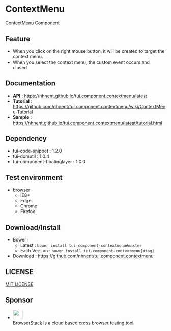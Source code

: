ContextMenu
===============
ContextMenu Component

## Feature
* When you click on the right mouse button, it will be created to target the context menu.
* When you select the context menu, the custom event occurs and closed.

## Documentation
* **API** : https://nhnent.github.io/tui.component.contextmenu/latest
* **Tutorial** : https://github.com/nhnent/tui.component.contextmenu/wiki/ContextMenu-Tutorial
* **Sample** : https://nhnent.github.io/tui.component.contextmenu/latest/tutorial.html

## Dependency
* tui-code-snippet : 1.2.0
* tui-domutil : 1.0.4
* tui-component-floatinglayer : 1.0.0

## Test environment
* browser
	* IE8+
	* Edge
	* Chrome
	* Firefox

## Download/Install
* Bower :
   * Latest : `bower install tui-component-contextmenu#master`
   * Each Version : `bower install tui-component-contextmenu[#tag]`
* Download : https://github.com/nhnent/tui.component.contextmenu

## LICENSE
[MIT LICENSE](LICENSE)

## Sponsor
* <img src="https://cloud.githubusercontent.com/assets/12269563/12287774/8cf4d2c0-ba12-11e5-9fa8-0a9c452cca05.png" height="30"><br>
 [BrowserStack](https://www.browserstack.com/) is a cloud based cross browser testing tool
